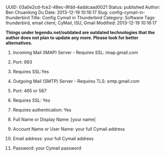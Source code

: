 UUID: 03a0e2cd-fce2-48ec-9fdd-4addcaad0021
Status: published
Author: Ben Chuanlong Du
Date: 2013-12-19 10:16:17
Slug: config-cymail-in-thunderbird
Title: Config Cymail in Thunderbird
Category: Software
Tags: thunderbird, email client, CyMail, ISU, Gmail
Modified: 2013-12-19 10:16:17

**Things under legendu.net/outdated are outdated technologies that the author does not plan to update any more. Please look for better alternatives.**

 


1. Incoming Mail (IMAP) Server - Requires SSL: imap.gmail.com

2. Port: 993

3. Requires SSL:Yes

4. Outgoing Mail (SMTP) Server - Requires TLS: smtp.gmail.com

5. Port: 465 or 587

6. Requires SSL: Yes

7. Requires authentication: Yes

8. Full Name or Display Name: [your name]

9. Account Name or User Name: your full Cymail address 

10. Email address: your full Cymail address 

11. Password: your Cymail password

